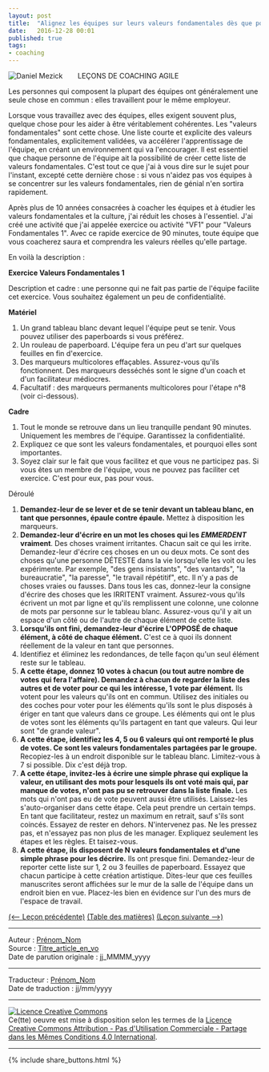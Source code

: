 ```yaml
---
layout: post
title:  "Alignez les équipes sur leurs valeurs fondamentales dès que possible (leçon 16)"
date:   2016-12-28 00:01
published: true
tags:
- coaching
---
```


<div align="left" style="float:left; padding-right:30px" >
  <img title="Daniel Mezick" src="{{ site.url }}assets/daniel_mezick/daniel-mezick-002.png" />
</div>
LEÇONS DE COACHING AGILE

Les personnes qui composent la plupart des équipes ont généralement une seule chose en commun : elles travaillent pour le même employeur.

Lorsque vous travaillez avec des équipes, elles exigent souvent plus, quelque chose pour les aider à être véritablement cohérentes. Les "valeurs fondamentales" sont cette chose. Une liste courte et explicite des valeurs fondamentales, explicitement validées, va accélérer l'apprentissage de l'équipe, en créant un environnement qui va l'encourager. Il est essentiel que chaque personne de l'équipe ait la possibilité de créer cette liste de valeurs fondamentales. C'est tout ce que j'ai à vous dire sur le sujet pour l'instant, excepté cette dernière chose : si vous n'aidez pas vos équipes à se concentrer sur les valeurs fondamentales, rien de génial n'en sortira rapidement.

Après plus de 10 années consacrées à coacher les équipes et à étudier les valeurs fondamentales et la culture, j'ai réduit les choses à l'essentiel. J'ai créé une activité que j'ai appelée exercice ou activité "VF1" pour "Valeurs Fondamentales 1". Avec ce rapide exercice de 90 minutes, toute équipe que vous coacherez saura et comprendra les valeurs réelles qu'elle partage.

En voilà la description :

**Exercice Valeurs Fondamentales 1**

Description et cadre : une personne qui ne fait pas partie de l'équipe facilite cet exercice. Vous souhaitez également un peu de confidentialité.

**Matériel**

1. Un grand tableau blanc devant lequel l'équipe peut se tenir. Vous pouvez utiliser des paperboards si vous préférez.
2. Un rouleau de paperboard. L'équipe fera un peu d'art sur quelques feuilles en fin d'exercice.
3. Des marqueurs multicolores effaçables. Assurez-vous qu'ils fonctionnent. Des marqueurs desséchés sont le signe d'un coach et d'un facilitateur médiocres.
4. Facultatif : des marqueurs permanents multicolores pour l'étape n°8 (voir ci-dessous).


**Cadre**

1. Tout le monde se retrouve dans un lieu tranquille pendant 90 minutes. Uniquement les membres de l'équipe. Garantissez la confidentialité.
2. Expliquez ce que sont les valeurs fondamentales, et pourquoi elles sont importantes.
3. Soyez clair sur le fait que vous facilitez et que vous ne participez pas. Si vous êtes un membre de l'équipe, vous ne pouvez pas faciliter cet exercice. C'est pour eux, pas pour vous.


Déroulé

1. **Demandez-leur de se lever et de se tenir devant un tableau blanc, en tant que personnes, épaule contre épaule.** Mettez à disposition les marqueurs.
2. **Demandez-leur d'écrire en un mot les choses qui les _EMMERDENT_ vraiment**. Des choses vraiment irritantes. Chacun sait ce qui les irrite. Demandez-leur d'écrire ces choses en un ou deux mots. Ce sont des choses qu'une personne DÉTESTE dans la vie lorsqu'elle les voit ou les expérimente. Par exemple, "des gens insistants", "des vantards", "la bureaucratie", "la paresse", "le travail répétitif", etc. Il n'y a pas de choses vraies ou fausses. Dans tous les cas, donnez-leur la consigne d'écrire des choses que les IRRITENT vraiment. Assurez-vous qu'ils écrivent un mot par ligne et qu'ils remplissent une colonne, une colonne de mots par personne sur le tableau blanc. Assurez-vous qu'il y ait un espace d'un côté ou de l'autre de chaque élément de cette liste.
3. **Lorsqu'ils ont fini, demandez-leur d'écrire L'OPPOSÉ de chaque élément, à côté de chaque élément.** C'est ce à quoi ils donnent réellement de la valeur en tant que personnes.
4. Identifiez et éliminez les redondances, de telle façon qu'un seul élément reste sur le tableau.
5. **A cette étape, donnez 10 votes à chacun (ou tout autre nombre de votes qui fera l'affaire). Demandez à chacun de regarder la liste des autres et de voter pour ce qui les intéresse, 1 vote par élément.** Ils votent pour les valeurs qu'ils ont en commun. Utilisez des initiales ou des coches pour voter pour les éléments qu'ils sont le plus disposés à ériger en tant que valeurs dans ce groupe. Les éléments qui ont le plus de votes sont les éléments qu'ils partagent en tant que valeurs. Qui leur sont "de grande valeur".
6. **A cette étape, identifiez les 4, 5 ou 6 valeurs qui ont remporté le plus de votes. Ce sont les valeurs fondamentales partagées par le groupe.** Recopiez-les à un endroit disponible sur le tableau blanc. Limitez-vous à 7 si possible. Dix c'est déjà trop.
7. **A cette étape, invitez-les à écrire une simple phrase qui explique la valeur, en utilisant des mots pour lesquels ils ont voté mais qui, par manque de votes, n'ont pas pu se retrouver dans la liste finale.** Les mots qui n'ont pas eu de vote peuvent aussi être utilisés. Laissez-les s'auto-organiser dans cette étape. Cela peut prendre un certain temps. En tant que facilitateur, restez un maximum en retrait, sauf s'ils sont coincés. Essayez de rester en dehors. N'intervenez pas. Ne les pressez pas, et n'essayez pas non plus de les manager. Expliquez seulement les étapes et les règles. Et taisez-vous.
8. **A cette étape, ils disposent de N valeurs fondamentales et d'une simple phrase pour les décrire.** Ils ont presque fini. Demandez-leur de reporter cette liste sur 1, 2 ou 3 feuilles de paperboard. Essayez que chacun participe à cette création artistique. Dites-leur que ces feuilles manuscrites seront affichées sur le mur de la salle de l'équipe dans un endroit bien en vue. Placez-les bien en évidence sur l'un des murs de l'espace de travail.

[(<-- Leçon précédente)](http://www.les-traducteurs-agiles.org/2016/01/26/etape-1-les-leaders-y-vont-en-premier-lecon-15.html) [(Table des matières)](http://www.les-traducteurs-agiles.org/2015/02/19/lecons-de-coaching.html) [(Leçon suivante -->)](http://www.les-traducteurs-agiles.org/2017/06/16/pousser-l-agile-provoque-des-transe-formations-lecon-17.html)  

---
Auteur : [Prénom_Nom](url_bio)  
Source : [Titre_article_en_vo](url_article_en_vo)  
Date de parution originale : jj_MMMM_yyyy  

---
Traducteur : [Prénom_Nom](url_bio)  
Date de traduction : jj/mm/yyyy  

---

<a rel="license" href="http://creativecommons.org/licenses/by-nc-sa/4.0/"><img alt="Licence Creative Commons" style="border-width:0" src="http://i.creativecommons.org/l/by-nc-sa/4.0/88x31.png" /></a><br />Ce(tte) oeuvre est mise à disposition selon les termes de la <a rel="license" href="http://creativecommons.org/licenses/by-nc-sa/4.0/">Licence Creative Commons Attribution - Pas d'Utilisation Commerciale - Partage dans les Mêmes Conditions 4.0 International</a>.

---

{% include share_buttons.html %}
